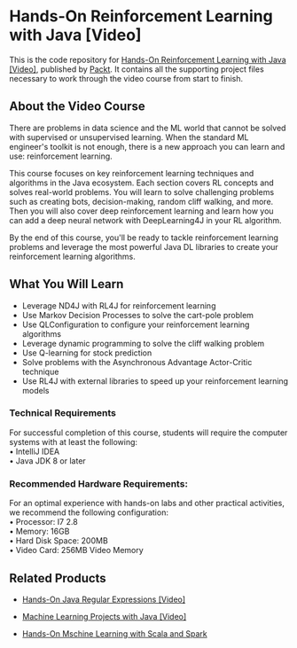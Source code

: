 # Hands-On Reinforcement Learning with Java [Video]
This is the code repository for [Hands-On Reinforcement Learning with Java [Video]](https://www.packtpub.com/data/hands-on-reinforcement-learning-with-java-video), published by [Packt](https://www.packtpub.com/?utm_source=github). It contains all the supporting project files necessary to work through the video course from start to finish.
## About the Video Course
There are problems in data science and the ML world that cannot be solved with supervised or unsupervised learning. When the standard ML engineer's toolkit is not enough, there is a new approach you can learn and use: reinforcement learning.

This course focuses on key reinforcement learning techniques and algorithms in the Java ecosystem. Each section covers RL concepts and solves real-world problems. You will learn to solve challenging problems such as creating bots, decision-making, random cliff walking, and more. Then you will also cover deep reinforcement learning and learn how you can add a deep neural network with DeepLearning4J in your RL algorithm.

By the end of this course, you'll be ready to tackle reinforcement learning problems and leverage the most powerful Java DL libraries to create your reinforcement learning algorithms.
<H2>What You Will Learn</H2>
<DIV class=book-info-will-learn-text>
<UL>
<LI>Leverage ND4J with RL4J for reinforcement learning
<LI>Use Markov Decision Processes to solve the cart-pole problem
<LI>Use QLConfiguration to configure your reinforcement learning algorithms
<LI>Leverage dynamic programming to solve the cliff walking problem
<LI>Use Q-learning for stock prediction
<LI>Solve problems with the Asynchronous Advantage Actor-Critic technique
<LI>Use RL4J with external libraries to speed up your reinforcement learning models
  </LI></UL></DIV>

### Technical Requirements
For successful completion of this course, students will require the computer systems with at least the following:<br/>
•	IntelliJ IDEA<br/>
•	Java JDK 8 or later<br/>


### Recommended Hardware Requirements:<br/>
For an optimal experience with hands-on labs and other practical activities, we recommend the following configuration:
<br/>
	•	Processor: I7 2.8<br/>
	•	Memory: 16GB<br/>
	•	Hard Disk Space: 200MB<br/>
	•	Video Card: 256MB Video Memory



## Related Products
* [Hands-On Java Regular Expressions [Video]](https://www.packtpub.com/application-development/hands-java-regular-expressions-video)

* [Machine Learning Projects with Java [Video]](https://www.packtpub.com/big-data-and-business-intelligence/machine-learning-projects-java-video)

* [Hands-On Mschine Learning with Scala and Spark](https://www.packtpub.com/big-data-and-business-intelligence/hands-machine-learning-scala-and-spark-video)

